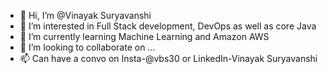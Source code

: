 - 👋 Hi, I’m @Vinayak Suryavanshi
- 👀 I’m interested in Full Stack development, DevOps as well as core Java
- 🌱 I’m currently learning Machine Learning and Amazon AWS 
- 💞️ I’m looking to collaborate on ...
- 📫 Can have a convo on Insta-@vbs30 or LinkedIn-Vinayak Suryavanshi

<!---
vbs30/vbs30 is a ✨ special ✨ repository because its `README.md` (this file) appears on your GitHub profile.
You can click the Preview link to take a look at your changes.
--->
